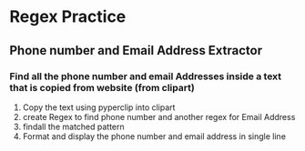 # Regex Practice

## Phone number and Email Address Extractor

### Find all the phone number and email Addresses inside a text that is copied from website (from clipart)

1. Copy the text using pyperclip into clipart
2. create Regex to find phone number and another regex for Email Address
3. findall the matched pattern
4. Format and display the phone number and email address in single line

